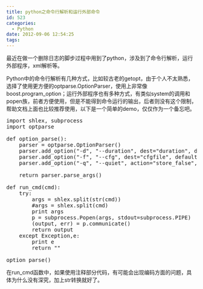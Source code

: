 ```yaml
---
title: python之命令行解析和运行外部命令
id: 523
categories:
  - Python
date: 2012-09-06 12:54:25
tags:
---
```


最近在做一个删除日志的脚步过程中用到了python，涉及到了命令行解析，运行外部程序，xml解析等。

Python中的命令行解析有几种方式，比如较古老的getopt，由于个人不太熟悉，选择了使用更方便的optparse.OptionParser，使用上非常像boost.program_option；运行外部程序也有多种方式，有类似system的调用和popen族，前者方便使用，但是不能得到命令运行的输出，后者则没有这个限制，帮助文档上面也比较推荐使用，以下是一个简单的demo，仅仅作为一个备忘吧。
<pre class="brush:python">import shlex, subprocess
import optparse

def option_parse():
    parser = optparse.OptionParser()
    parser.add_option("-d", "--duration", dest="duration", default="30", help="the duration need to delete from hadoop")
    parser.add_option("-f", "--cfg", dest="cfgfile", default="server_config.xml", help="config file")
    parser.add_option("-q", "--quiet", action="store_false", dest="verbose", default=True, help="don't print status messages to stdout")

    return parser.parse_args()

def run_cmd(cmd):
    try:
        args = shlex.split(str(cmd))
        #args = shlex.split(cmd)
        print args
        p = subprocess.Popen(args, stdout=subprocess.PIPE)
        (output, err) = p.communicate()
        return output
    except Exception,e:
        print e
        return ""

option_parse()</pre>
在run_cmd函数中，如果使用注释部分代码，有可能会出现编码方面的问题，具体为什么没有深究，加上str转换就好了。